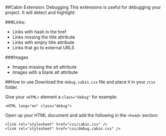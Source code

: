 ##Cabin Extension: Debugging
This extensions is useful for debugging your project. It will detect and highlight:

###Links:
<ul>
	<li>Links with hash in the href</li>
	<li>Links missing the title attribute</li>
	<li>Links with empty title attribute</li>
	<li>Links that go to external URLS</li>
</ul>

###Images
<ul>
	<li>Images missing the alt attribute</li>
	<li>Images with a blank alt attribute</li>
</ul>

##How to use
Download the <code>debug.cabin.css</code> file and place it in your <code>/css</code> folder.

Give your <code>&lt;HTML&gt;</code> element a <code>class="debug"</code> for example:
<pre><code>&lt;HTML lang="en" class="debug"&gt;	
</code></pre> 
Open up your HTML document and add the following in the <code>&lt;head&gt;</code> section:
<pre><code>&lt;link rel="stylesheet" href="css/cabin.css" /&gt;
&lt;link rel="stylesheet" href="css/debug.cabin.css" /&gt;
</code></pre>